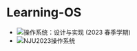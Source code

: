 # Learning-OS
- ![操作系统：设计与实现 (2023 春季学期)](https://jyywiki.cn/OS/2023/)
- ![NJU2023操作系统](https://www.bilibili.com/video/BV1Xx4y1V7JZ/?spm_id_from=333.788&vd_source=ae16ff6478eb15c1b87880540263910b)
